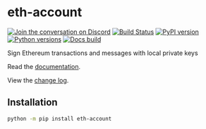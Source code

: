 # eth-account

[![Join the conversation on Discord](https://img.shields.io/discord/809793915578089484?color=blue&label=chat&logo=discord&logoColor=white)](https://discord.gg/GHryRvPB84)
[![Build Status](https://circleci.com/gh/ethereum/eth-account.svg?style=shield)](https://circleci.com/gh/ethereum/eth-account)
[![PyPI version](https://badge.fury.io/py/eth-account.svg)](https://badge.fury.io/py/eth-account)
[![Python versions](https://img.shields.io/pypi/pyversions/eth-account.svg)](https://pypi.python.org/pypi/eth-account)
[![Docs build](https://readthedocs.org/projects/eth-account/badge/?version=latest)](https://eth-account.readthedocs.io/en/latest/?badge=latest)

Sign Ethereum transactions and messages with local private keys

Read the [documentation](https://eth-account.readthedocs.io/).

View the [change log](https://eth-account.readthedocs.io/en/latest/release_notes.html).

## Installation

```sh
python -m pip install eth-account
```
